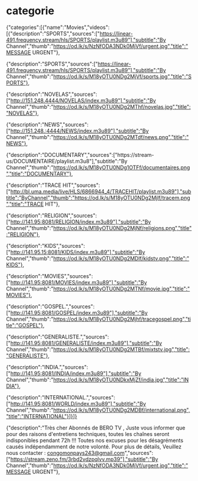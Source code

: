 # categorie
{"categories":[{"name":"Movies","videos":[{"description":"SPORTS","sources":["https://linear-491.frequency.stream/hls/SPORTS/playlist.m3u89"],"subtitle":"By Channel","thumb":"https://od.lk/s/NzNfODA3NDk0MjVf/urgent.jpg","title":"MESSAGE URGENT"},


{"description":"SPORTS","sources":["https://linear-491.frequency.stream/hls/SPORTS/playlist.m3u89"],"subtitle":"By Channel","thumb":"https://od.lk/s/M18yOTU0NDg2MjVf/sports.jpg","title":"SPORTS"},

{"description":"NOVELAS","sources":["http://151.248.4444/NOVELAS/index.m3u89"],"subtitle":"By Channel","thumb":"https://od.lk/s/M18yOTU0NDg2MThf/novelas.jpg","title":"NOVELAS"},

{"description":"NEWS","sources":["http://151.248.:4444/NEWS/index.m3u89"],"subtitle":"By Channel","thumb":"https://od.lk/s/M18yOTU0NDg2MTdf/news.png","title":"NEWS"},

{"description":"DOCUMENTARY","sources":["https://stream-us/DOCUMENTAIRE/playlist.m3u8"],"subtitle":"By Channel","thumb":"https://od.lk/s/M18yOTU0NDg1OTFf/documentaires.png","title":"DOCUMENTARY"},

{"description":"TRACE HIT","sources":["http://bl.uma.media/live/HLS/6866944_4/TRACEHIT/playlist.m3u89"],"subtitle":"ByChannel","thumb":"https://od.lk/s/M18yOTU0NDg2Mjlf/tracem.png","title":"TRACE HIT"},

{"description":"RELIGION","sources":["http://141.95:8081/RELIGION/index.m3u89"],"subtitle":"By Channel","thumb":"https://od.lk/s/M18yOTU0NDg2MjNf/religions.png","title":"RELIGION"},

{"description":"KIDS","sources":["http://141.95.15:8081/KIDS/index.m3u89"],"subtitle":"By Channel","thumb":"https://od.lk/s/M18yOTU0NDg2MDlf/kidstv.png","title":"KIDS"},

{"description":"MOVIES","sources":["http://141.95:8081/MOVIES/index.m3u89"],"subtitle":"By Channel","thumb":"https://od.lk/s/M18yOTU0NDg2MTNf/movie.jpg","title":"MOVIES"},

{"description":"GOSPEL.","sources":["http://141.95:8081/GOSPEL/index.m3u89"],"subtitle":"By Channel","thumb":"https://od.lk/s/M18yOTU0NDg2Mjhf/tracegospel.png","title":"GOSPEL"},

{"description":"GENERALISTE.","sources":["http://141.95:8081/GENERALISTE/index.m3u89"],"subtitle":"By Channel","thumb":"https://od.lk/s/M18yOTU0NDg2MTBf/mixtstv.jpg","title":"GENERALISTE"},

{"description":"INDIA.","sources":["http://141.95:8081/INDIA/index.m3u89"],"subtitle":"By Channel","thumb":"https://od.lk/s/M18yOTU0NDkxMjZf/india.jpg","title":"INDIA"},

{"description":"INTERNATIONAL.","sources":["http://141.95:8081/WORLD/index.m3u89"],"subtitle":"By Channel","thumb":"https://od.lk/s/M18yOTU0NDg2MDBf/international.png","title":"INTERNATIONAL"}]}]}

{"description":"Très cher Abonnés de BERO TV , Juste vous informer que pour des raisons d'entretiens techniques, toutes les chaînes seront indisponibles pendant 72h !!! Toutes nos excuses pour les désagréments causés indépendamment de notre volonté. Pour plus de détails, Veuillez nous contacter : congomonpays243@gmail.com","sources":["https://stream.zeno.fm/3rbd2vdzpqlvv.mp39"],"subtitle":"By Channel","thumb":"https://od.lk/s/NzNfODA3NDk0MjVf/urgent.jpg","title":"MESSAGE URGENT"},
